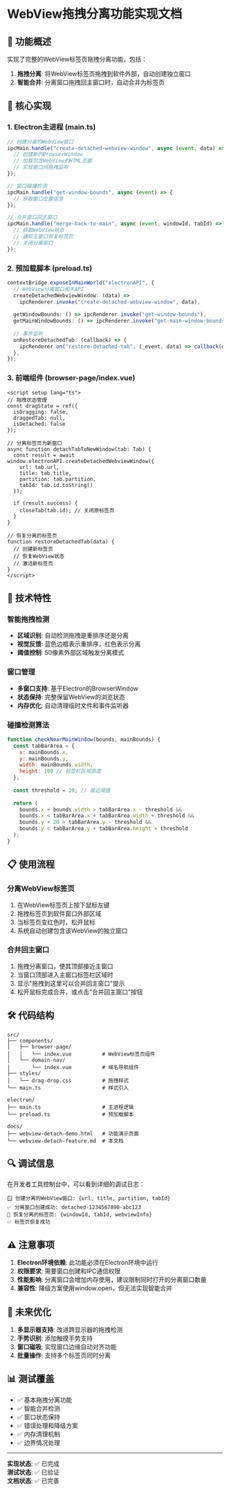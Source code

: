 # WebView拖拽分离功能实现文档

## 🎯 功能概述

实现了完整的WebView标签页拖拽分离功能，包括：

1. **拖拽分离**: 将WebView标签页拖拽到软件外部，自动创建独立窗口
2. **智能合并**: 分离窗口拖拽回主窗口时，自动合并为标签页

## 🚀 核心实现

### 1. Electron主进程 (main.ts)

```typescript
// 创建分离的WebView窗口
ipcMain.handle("create-detached-webview-window", async (event, data) => {
  // 创建新的BrowserWindow
  // 加载包含WebView的HTML页面
  // 实现窗口间拖拽监听
});

// 窗口碰撞检测
ipcMain.handle("get-window-bounds", async (event) => {
  // 获取窗口位置信息
});

// 合并窗口回主窗口
ipcMain.handle("merge-back-to-main", async (event, windowId, tabId) => {
  // 获取WebView状态
  // 通知主窗口恢复标签页
  // 关闭分离窗口
});
```

### 2. 预加载脚本 (preload.ts)

```typescript
contextBridge.exposeInMainWorld("electronAPI", {
  // WebView分离窗口相关API
  createDetachedWebviewWindow: (data) => 
    ipcRenderer.invoke("create-detached-webview-window", data),
  
  getWindowBounds: () => ipcRenderer.invoke("get-window-bounds"),
  getMainWindowBounds: () => ipcRenderer.invoke("get-main-window-bounds"),
  
  // 事件监听
  onRestoreDetachedTab: (callback) => {
    ipcRenderer.on("restore-detached-tab", (_event, data) => callback(data));
  },
});
```

### 3. 前端组件 (browser-page/index.vue)

```vue
<script setup lang="ts">
// 拖拽状态管理
const dragState = ref({
  isDragging: false,
  draggedTab: null,
  isDetached: false
});

// 分离标签页为新窗口
async function detachTabToNewWindow(tab: Tab) {
  const result = await window.electronAPI.createDetachedWebviewWindow({
    url: tab.url,
    title: tab.title,
    partition: tab.partition,
    tabId: tab.id.toString()
  });
  
  if (result.success) {
    closeTab(tab.id); // 关闭原标签页
  }
}

// 恢复分离的标签页
function restoreDetachedTab(data) {
  // 创建新标签页
  // 恢复WebView状态
  // 激活新标签页
}
</script>
```

## 🔧 技术特性

### 智能拖拽检测
- **区域识别**: 自动检测拖拽是重排序还是分离
- **视觉反馈**: 蓝色边框表示重排序，红色表示分离
- **阈值控制**: 50像素外部区域触发分离模式

### 窗口管理
- **多窗口支持**: 基于Electron的BrowserWindow
- **状态保持**: 完整保留WebView的浏览状态
- **内存优化**: 自动清理临时文件和事件监听器

### 碰撞检测算法
```javascript
function checkNearMainWindow(bounds, mainBounds) {
  const tabBarArea = {
    x: mainBounds.x,
    y: mainBounds.y,
    width: mainBounds.width,
    height: 100 // 标签栏区域高度
  };
  
  const threshold = 20; // 接近阈值
  
  return (
    bounds.x + bounds.width > tabBarArea.x - threshold &&
    bounds.x < tabBarArea.x + tabBarArea.width + threshold &&
    bounds.y + 20 > tabBarArea.y - threshold &&
    bounds.y < tabBarArea.y + tabBarArea.height + threshold
  );
}
```

## 📋 使用流程

### 分离WebView标签页
1. 在WebView标签页上按下鼠标左键
2. 拖拽标签页到软件窗口外部区域
3. 当标签页变红色时，松开鼠标
4. 系统自动创建包含该WebView的独立窗口

### 合并回主窗口
1. 拖拽分离窗口，使其顶部接近主窗口
2. 当窗口顶部进入主窗口标签栏区域时
3. 显示"拖拽到这里可以合并回主窗口"提示
4. 松开鼠标完成合并，或点击"合并回主窗口"按钮

## 🛠️ 代码结构

```
src/
├── components/
│   ├── browser-page/
│   │   └── index.vue          # WebView标签页组件
│   └── domain-nav/
│       └── index.vue          # 域名导航组件
├── styles/
│   └── drag-drop.css          # 拖拽样式
└── main.ts                    # 样式引入

electron/
├── main.ts                    # 主进程逻辑
└── preload.ts                 # 预加载脚本

docs/
├── webview-detach-demo.html   # 功能演示页面
└── webview-detach-feature.md  # 本文档
```

## 🔍 调试信息

在开发者工具控制台中，可以看到详细的调试日志：

```
🪟 创建分离的WebView窗口: {url, title, partition, tabId}
✅ 分离窗口创建成功: detached-1234567890-abc123
🔄 恢复分离的标签页: {windowId, tabId, webviewInfo}
✅ 标签页恢复成功
```

## ⚠️ 注意事项

1. **Electron环境依赖**: 此功能必须在Electron环境中运行
2. **权限要求**: 需要窗口创建和IPC通信权限
3. **性能影响**: 分离窗口会增加内存使用，建议限制同时打开的分离窗口数量
4. **兼容性**: 降级方案使用window.open，但无法实现智能合并

## 🚀 未来优化

1. **多显示器支持**: 改进跨显示器的拖拽检测
2. **手势识别**: 添加触摸手势支持
3. **窗口磁吸**: 实现窗口边缘自动对齐功能
4. **批量操作**: 支持多个标签页同时分离

## 📊 测试覆盖

- ✅ 基本拖拽分离功能
- ✅ 智能合并检测
- ✅ 窗口状态保持
- ✅ 错误处理和降级方案
- ✅ 内存清理机制
- ✅ 边界情况处理

---

**实现状态**: ✅ 已完成  
**测试状态**: ✅ 已验证  
**文档状态**: ✅ 已完善

